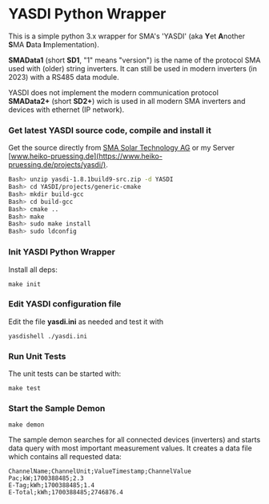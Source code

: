 # YASDI Python Wrapper

This is a simple python 3.x wrapper for SMA's 'YASDI' (aka **Y**et **A**nother **S**MA **D**ata **I**mplementation).

**SMAData1** (short **SD1**, "1" means "version") is the name of the protocol SMA used with (older) string inverters. It can still be used in modern inverters
(in 2023) with a RS485 data module. 

YASDI does not implement the modern communication protocol **SMAData2+** (short **SD2+**) wich is used in all modern SMA inverters and devices with ethernet (IP network).



### Get latest YASDI source code, compile and install it

Get the source directly from [SMA Solar Technology AG](https://www.sma.de/produkte/apps-software/yasdi) 
or my Server [www.heiko-pruessing.de](https://www.heiko-pruessing.de/projects/yasdi/).

```bash
Bash> unzip yasdi-1.8.1build9-src.zip -d YASDI
Bash> cd YASDI/projects/generic-cmake
Bash> mkdir build-gcc
Bash> cd build-gcc
Bash> cmake ..
Bash> make
Bash> sudo make install    
Bash> sudo ldconfig
```
  
### Init YASDI Python Wrapper

Install all deps:

```
make init
```

### Edit YASDI configuration file

Edit the file <b>yasdi.ini</b> as needed and test it with 

```
yasdishell ./yasdi.ini
```

### Run Unit Tests

The unit tests can be started with:

```
make test
```

### Start the Sample Demon 

```
make demon
```

The sample demon searches for all connected devices (inverters) and starts data query with most important measurement values. 
It creates a data file which contains all requested data:

```
ChannelName;ChannelUnit;ValueTimestamp;ChannelValue
Pac;kW;1700388485;2.3
E-Tag;kWh;1700388485;1.4
E-Total;kWh;1700388485;2746876.4
```

